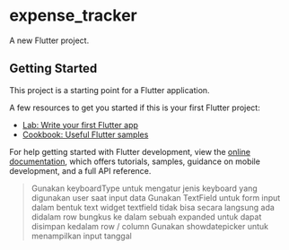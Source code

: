 # expense_tracker

A new Flutter project.

## Getting Started

This project is a starting point for a Flutter application.

A few resources to get you started if this is your first Flutter project:

- [Lab: Write your first Flutter app](https://docs.flutter.dev/get-started/codelab)
- [Cookbook: Useful Flutter samples](https://docs.flutter.dev/cookbook)

For help getting started with Flutter development, view the
[online documentation](https://docs.flutter.dev/), which offers tutorials,
samples, guidance on mobile development, and a full API reference.

> Gunakan keyboardType untuk mengatur jenis keyboard yang digunakan user saat input data
> Gunakan TextField untuk form input dalam bentuk text
> widget textfield tidak bisa secara langsung ada didalam row bungkus ke dalam sebuah expanded untuk dapat disimpan kedalam row / column
> Gunakan showdatepicker untuk menampilkan input tanggal
